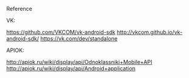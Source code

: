 Reference

VK:

https://github.com/VKCOM/vk-android-sdk
http://vkcom.github.io/vk-android-sdk/
https://vk.com/dev/standalone

APIOK:

http://apiok.ru/wiki/display/api/Odnoklassniki+Mobile+API
http://apiok.ru/wiki/display/api/Android+application